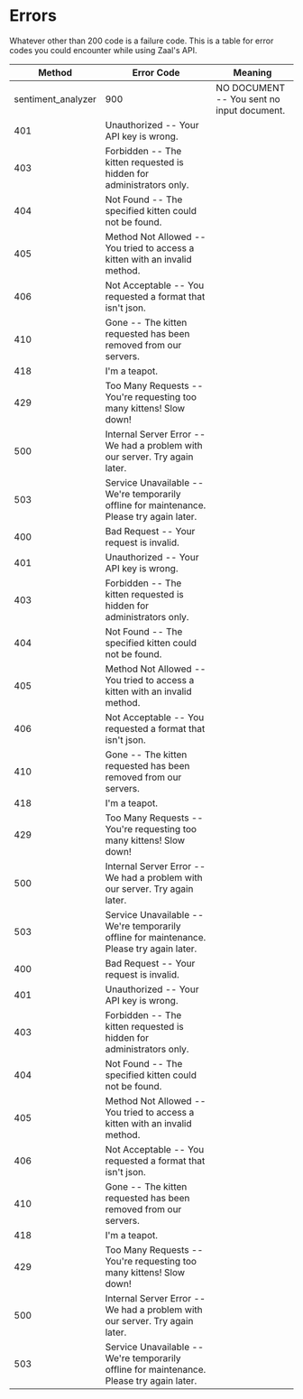 # Errors

Whatever other than 200 code is a failure code.
This is a table for error codes you could encounter while using Zaal's API. 


 Method | Error Code | Meaning
-------- | ---------- | -------
 sentiment_analyzer | 900 | NO DOCUMENT -- You sent no input document.
 | 401 | Unauthorized -- Your API key is wrong.
 | 403 | Forbidden -- The kitten requested is hidden for administrators only.
 | 404 | Not Found -- The specified kitten could not be found.
 | 405 | Method Not Allowed -- You tried to access a kitten with an invalid method.
 | 406 | Not Acceptable -- You requested a format that isn't json.
 | 410 | Gone -- The kitten requested has been removed from our servers.
 | 418 | I'm a teapot.
 | 429 | Too Many Requests -- You're requesting too many kittens! Slow down!
 | 500 | Internal Server Error -- We had a problem with our server. Try again later.
 | 503 | Service Unavailable -- We're temporarily offline for maintenance. Please try again later.
 | 400 | Bad Request -- Your request is invalid.
 | 401 | Unauthorized -- Your API key is wrong.
 | 403 | Forbidden -- The kitten requested is hidden for administrators only.
 | 404 | Not Found -- The specified kitten could not be found.
 | 405 | Method Not Allowed -- You tried to access a kitten with an invalid method.
 | 406 | Not Acceptable -- You requested a format that isn't json.
 | 410 | Gone -- The kitten requested has been removed from our servers.
 | 418 | I'm a teapot.
 | 429 | Too Many Requests -- You're requesting too many kittens! Slow down!
 | 500 | Internal Server Error -- We had a problem with our server. Try again later.
 | 503 | Service Unavailable -- We're temporarily offline for maintenance. Please try again later.
 | 400 | Bad Request -- Your request is invalid.
 | 401 | Unauthorized -- Your API key is wrong.
 | 403 | Forbidden -- The kitten requested is hidden for administrators only.
 | 404 | Not Found -- The specified kitten could not be found.
 | 405 | Method Not Allowed -- You tried to access a kitten with an invalid method.
 | 406 | Not Acceptable -- You requested a format that isn't json.
 | 410 | Gone -- The kitten requested has been removed from our servers.
 | 418 | I'm a teapot.
 | 429 | Too Many Requests -- You're requesting too many kittens! Slow down!
 | 500 | Internal Server Error -- We had a problem with our server. Try again later.
 | 503 | Service Unavailable -- We're temporarily offline for maintenance. Please try again later.

